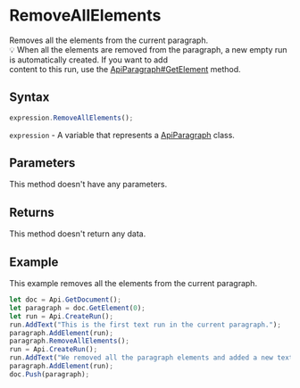 # RemoveAllElements

Removes all the elements from the current paragraph.\
💡 When all the elements are removed from the paragraph, a new empty run is automatically created. If you want to add\
content to this run, use the [ApiParagraph#GetElement](../../ApiParagraph/Methods/GetElement.md) method.

## Syntax

```javascript
expression.RemoveAllElements();
```

`expression` - A variable that represents a [ApiParagraph](../ApiParagraph.md) class.

## Parameters

This method doesn't have any parameters.

## Returns

This method doesn't return any data.

## Example

This example removes all the elements from the current paragraph.

```javascript editor-docx
let doc = Api.GetDocument();
let paragraph = doc.GetElement(0);
let run = Api.CreateRun();
run.AddText("This is the first text run in the current paragraph.");
paragraph.AddElement(run);
paragraph.RemoveAllElements();
run = Api.CreateRun();
run.AddText("We removed all the paragraph elements and added a new text run inside it.");
paragraph.AddElement(run);
doc.Push(paragraph);
```
